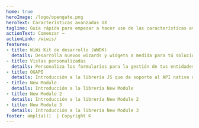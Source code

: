 ```yaml
---
home: true
heroImage: /logo/opengate.png
heroText: Características avanzadas UX
tagline: Guía rápida para empezar a hacer uso de las características avanzadas de Opengate UX
actionText: Comenzar →
actionLink: /wiwis/
features:
- title: WiWi Kit de desarrollo (WWDK)
  details: Desarrolla nuevos wizards y widgets a medida para tú solución
- title: Vistas personalizadas
  details: Personaliza los formularios para la gestión de tus entidades
- title: OGAPI
  details: Introducción a la librería JS que da soporte al API nativa de Opengate
- title: New Module
  details: Introducción a la librería New Module
- title: New Module 2
  details: Introducción a la librería New Module 2
- title: New Module 3
  details: Introducción a la librería New Module 3
footer: amplía)))  | Copyright ©
---
```

